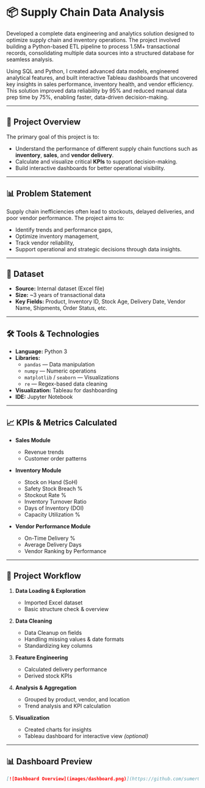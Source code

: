 # 📦 Supply Chain Data Analysis

Developed a complete data engineering and analytics solution designed to optimize supply chain and inventory operations. The project involved building a Python-based ETL pipeline to process 1.5M+ transactional records, consolidating multiple data sources into a structured database for seamless analysis.

Using SQL and Python, I created advanced data models, engineered analytical features, and built interactive Tableau dashboards that uncovered key insights in sales performance, inventory health, and vendor efficiency. This solution improved data reliability by 95% and reduced manual data prep time by 75%, enabling faster, data-driven decision-making.

---

## 🧭 Project Overview

The primary goal of this project is to:
- Understand the performance of different supply chain functions such as **inventory**, **sales**, and **vendor delivery**.
- Calculate and visualize critical **KPIs** to support decision-making.
- Build interactive dashboards for better operational visibility.

---

## 📊 Problem Statement

Supply chain inefficiencies often lead to stockouts, delayed deliveries, and poor vendor performance. The project aims to:
- Identify trends and performance gaps,
- Optimize inventory management,
- Track vendor reliability,
- Support operational and strategic decisions through data insights.

---

## 📂 Dataset

- **Source:** Internal dataset (Excel file)
- **Size:** ~3 years of transactional data
- **Key Fields:** Product, Inventory ID, Stock Age, Delivery Date, Vendor Name, Shipments, Order Status, etc.

---

## 🛠️ Tools & Technologies

- **Language:** Python 3  
- **Libraries:** 
  - `pandas` — Data manipulation  
  - `numpy` — Numeric operations  
  - `matplotlib` / `seaborn` — Visualizations  
  - `re` — Regex-based data cleaning  
- **Visualization:** Tableau for dashboarding
- **IDE:** Jupyter Notebook

---

## 📈 KPIs & Metrics Calculated

- **Sales Module**
  - Revenue trends
  - Customer order patterns

- **Inventory Module**
  - Stock on Hand (SoH)
  - Safety Stock Breach %
  - Stockout Rate %
  - Inventory Turnover Ratio
  - Days of Inventory (DOI)
  - Capacity Utilization %

- **Vendor Performance Module**
  - On-Time Delivery %
  - Average Delivery Days
  - Vendor Ranking by Performance

---

## 🚀 Project Workflow

1. **Data Loading & Exploration**
   - Imported Excel dataset
   - Basic structure check & overview

2. **Data Cleaning**
   - Data Cleanup on fields
   - Handling missing values & date formats
   - Standardizing key columns

3. **Feature Engineering**
   - Calculated delivery performance
   - Derived stock KPIs

4. **Analysis & Aggregation**
   - Grouped by product, vendor, and location
   - Trend analysis and KPI calculation

5. **Visualization**
   - Created charts for insights
   - Tableau dashboard for interactive view *(optional)*

---

## 📊 Dashboard Preview

```markdown
[![Dashboard Overview](images/dashboard.png)](https://github.com/sumer071200/Comprehensive-Supply-Chain-Inventory-Optimization/blob/0d82397c9070bc52ba7b5a5c858f513c968f3486/Sales%20Performance%20Dashboard.png)
